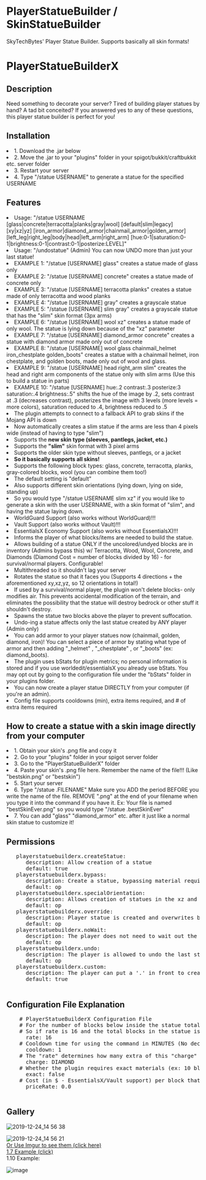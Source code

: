 # PlayerStatueBuilder / SkinStatueBuilder
SkyTechBytes' Player Statue Builder. Supports basically all skin formats!
<h1>PlayerStatueBuilderX</h1>
<h2>Description</h2>
Need something to decorate your server? Tired of building player statues by hand? A tad bit conceited? If you answered yes to any of these questions, this player statue builder is perfect for you!
<h2>Installation</h2>
<li>1. Download the .jar below
<li>2. Move the .jar to your "plugins" folder in your spigot/bukkit/craftbukkit etc. server folder
<li>3. Restart your server
<li>4. Type "/statue USERNAME" to generate a statue for the specified USERNAME
<h2>Features</h2>
<li>Usage: "/statue USERNAME [glass|concrete|terracotta|planks|gray|wool] [default|slim|legacy] [xy|xz|yz] [iron_armor|diamond_armor|chainmail_armor|golden_armor] [left_leg|right_leg|body|head|left_arm|right_arm] [hue:0-1|saturation:0-1|brightness:0-1|contrast:0-1|posterize:LEVEL]"
<li>Usage: "/undostatue" (Admin) You can now UNDO more than just your last statue!
<li>EXAMPLE 1: "/statue [USERNAME] glass" creates a statue made of glass only
<li>EXAMPLE 2: "/statue [USERNAME] concrete" creates a statue made of concrete only
<li>EXAMPLE 3: "/statue [USERNAME] terracotta planks" creates a statue made of only terracotta and wood planks
<li>EXAMPLE 4: "/statue [USERNAME] gray" creates a grayscale statue
<li>EXAMPLE 5: "/statue [USERNAME] slim gray" creates a grayscale statue that has the "slim" skin format (3px arms)
<li>EXAMPLE 6: "/statue [USERNAME] wool xz" creates a statue made of only wool. The statue is lying down because of the "xz" parameter
<li>EXAMPLE 7: "/statue [USERNAME] diamond_armor concrete" creates a statue with diamond armor made only out of concrete
<li>EXAMPLE 8: "/statue [USERNAME] wool glass chainmail_helmet iron_chestplate golden_boots" creates a statue with a chainmail helmet, iron chestplate, and golden boots, made only out of wool and glass.
<li>EXAMPLE 9: "/statue [USERNAME] head right_arm slim" creates the head and right arm components of the statue only with slim arms (Use this to build a statue in parts)
<li>EXAMPLE 10: "/statue [USERNAME] hue:.2 contrast:.3 posterize:3 saturation:.4 brightness:.5" shifts the hue of the image by .2, sets contrast at .3 (decreases contrast), posterizes the image with 3 levels (more levels = more colors), saturation reduced to .4, brightness reduced to .5
<li>The plugin attempts to connect to a fallback API to grab skins if the Mojang API is down
<li>Now automatically creates a slim statue if the arms are less than 4 pixels wide (instead of having to type "slim")
<li>Supports the <strong>new skin type (sleeves, pantlegs, jacket, etc.)</strong>
<li>Supports the <strong>"slim"</strong> skin format with 3 pixel arms
<li>Supports the older skin type without sleeves, pantlegs, or a jacket
<li><strong>So it basically supports all skins!</strong>
<li>Supports the following block types: glass, concrete, terracotta, planks, gray-colored blocks, wool (you can combine them too!)
<li>The default setting is "default"
<li>Also supports different skin orientations (lying down, lying on side, standing up)
<li> So you would type "/statue USERNAME slim xz" if you would like to generate a skin with the user USERNAME, with a skin format of "slim", and having the statue laying down.
<li>WorldGuard Support (also works without WorldGuard)!!!
<li>Vault Support (also works without Vault)!!!
<li>EssentialsX Economy Support (also works without EssentialsX)!!!
<li>Informs the player of what blocks/items are needed to build the statue.
<li>Allows building of a statue ONLY if the uncolored/undyed blocks are in inventory (Admins bypass this) w/ Terracotta, Wood, Wool, Concrete, and Diamonds (Diamond Cost = number of blocks divided by 16) - for survival/normal players. Configurable!
<li>Multithreaded so it shouldn't lag your server
<li>Rotates the statue so that it faces you (Supports 4 directions + the aforementioned xy,xz,yz, so 12 orientations in total!)
<li>If used by a survival/normal player, the plugin won't delete blocks- only modifies air. This prevents accidental modification of the terrain, and eliminates the possibility that the statue will destroy bedrock or other stuff it shouldn't destroy.
<li>Spawns the statue two blocks above the player to prevent suffocation.
<li>Undo-ing a statue affects only the last statue created by ANY player (Admin only)
<li>You can add armor to your player statues now (chainmail, golden, diamond, iron)! You can select a piece of armor by stating what type of armor and then adding "_helmet" , "_chestplate" , or "_boots" (ex: diamond_boots).
<li>The plugin uses bStats for plugin metrics; no personal information is stored and if you use worldedit/essentialsX you already use bStats. You may opt out by going to the configuration file under the "bStats" folder in your plugins folder.
<li>You can now create a player statue DIRECTLY from your computer (if you're an admin).
<li>Config file supports cooldowns (min), extra items required, and # of extra items required
  <h2>How to create a statue with a skin image directly from your computer</h2>
  <li>1. Obtain your skin's .png file and copy it
  <li>2. Go to your "plugins" folder in your spigot server folder
  <li>3. Go to the "PlayerStatueBuilderX" folder
  <li>4. Paste your skin's .png file here. Remember the name of the file!!! (Like "bestskin.png" or "bestskin")
  <li>5. Start your server
  <li>6. Type "/statue .FILENAME" Make sure you ADD the period BEFORE you write the name of the file. REMOVE ".png" at the end of your filename when you type it into the command if you have it. Ex: Your file is named "bestSkinEver.png" so you would type "/statue .bestSkinEver"
  <li>7. You can add "glass" "diamond_armor" etc. after it just like a normal skin statue to customize it!
  <h2>Permissions</h2>
   <pre>
   playerstatuebuilderx.createStatue:
      description: Allow creation of a statue
      default: true
   playerstatuebuilderx.bypass:
      description: Create a statue, bypassing material requirements
      default: op
   playerstatuebuilderx.specialOrientation:
      description: Allows creation of statues in the xz and yz plane. Orientation unpredictable so Admin only!
      default: op
   playerstatuebuilderx.override:
      description: Player statue is created and overwrites blocks (usually just skips if not air)
      default: op
   playerstatuebuilderx.noWait:
      description: The player does not need to wait out the cooldown to make the statue - 5 minutes is default
      default: op
   playerstatuebuilderx.undo:
      description: The player is allowed to undo the last statue created by ANYONE on the server (no material refunds). You must have "override" permissions for this to work
      default: op
   playerstatuebuilderx.custom:
      description: The player can put a '.' in front to create a custom statue from the plugin's data folder
      default: true   
      </pre>
  <h2>Configuration File Explanation</h2>
    <pre>
    # PlayerStatueBuilderX Configuration File
    # For the number of blocks below inside the statue total, add one of the "charge" item to the total
    # So if rate is 16 and the total blocks in the statue is 512, the player would need 512/16 = 32 of the "charge" item (in this case, Diamond)
      rate: 16
    # Cooldown time for using the command in MINUTES (No decimals, set to zero for no cooldown). So 1 means 1 minute between SUCCESSFUL statue CREATIONS (or statue parts).
      cooldown: 1
    # The "rate" determines how many extra of this "charge" item a player will need. Ex: EMERALD, REDSTONE, DIAMOND, etc.
      charge: DIAMOND
    # Whether the plugin requires exact materials (ex: 10 blue_concrete and 7 red_concrete INSTEAD of 17 white_concrete)
      exact: false
    # Cost (in $ - EssentialsX/Vault support) per block that will be placed (ex: 1000 block statue adds $2500 to the cost if priceRate is 2.5)
      priceRate: 0.0
    </pre>
<h2>Gallery</h2>
    
![2019-12-24_14 56 38](https://user-images.githubusercontent.com/36645753/71426391-a5946000-265d-11ea-8f40-76a392d1133c.png)
    
![2019-12-24_14 56 21](https://user-images.githubusercontent.com/36645753/71426392-a5946000-265d-11ea-9dc7-929790f2dfa2.png)
<br>
<a href="https://imgur.com/a/m3HXHHj">Or Use Imgur to see them (click here)</a>
    <br>
    <a href="https://imgur.com/a/34qkFPs">1.7 Example (click)</a>
<br>
1.10 Example: 

![image](https://user-images.githubusercontent.com/36645753/118715520-8c52fd00-b7d8-11eb-857b-5ee5bfbdfd59.png)
